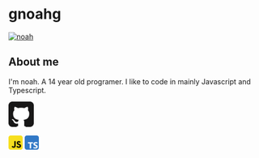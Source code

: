 # gnoahg

[![noah](https://cldup.com/dTxpPi9lDf.thumb.png)](https://github.com/gnoahg)

## About me
I'm noah. A 14 year old programer. I like to code in mainly Javascript and Typescript.

<p align="left">
    <img height="50" width="50" src="https://github.com/edent/SuperTinyIcons/blob/master/images/svg/github.svg" />
</p>

<p align="left">
    <img height="28" width="28" src="https://github.com/edent/SuperTinyIcons/blob/master/images/svg/javascript.svg" />
    <img height="28" width="28" src="https://github.com/edent/SuperTinyIcons/blob/master/images/svg/typescript.svg" />
</p>
